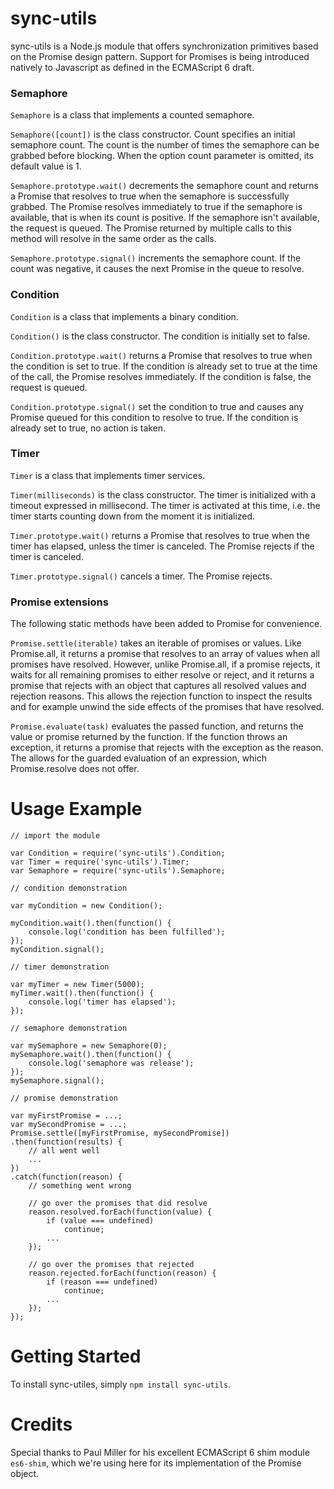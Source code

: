 # sync-utils

sync-utils is a Node.js module that offers synchronization primitives based on the Promise design pattern. Support for Promises is being introduced natively to Javascript as defined in the ECMAScript 6 draft.

### Semaphore

`Semaphore` is a class that implements a counted semaphore.

`Semaphore([count])` is the class constructor. Count specifies an initial semaphore count. The count is the number of times the semaphore can be grabbed before blocking. When the option count parameter is omitted, its default value is 1.

`Semaphore.prototype.wait()` decrements the semaphore count and returns a Promise that resolves to true when the semaphore is successfully grabbed. The Promise resolves immediately to true if the semaphore is available, that is when its count is positive. If the semaphore isn't available, the request is queued. The Promise returned by multiple calls to this method will resolve in the same order as the calls.

`Semaphore.prototype.signal()` increments the semaphore count. If the count was negative, it causes the next Promise in the queue to resolve.


### Condition

`Condition` is a class that implements a binary condition.

`Condition()` is the class constructor. The condition is initially set to false.

`Condition.prototype.wait()` returns a Promise that resolves to true when the condition is set to true. If the condition is already set to true at the time of the call, the Promise resolves immediately. If the condition is false, the request is queued.

`Condition.prototype.signal()` set the condition to true and causes any Promise queued for this condition to resolve to true. If the condition is already set to true, no action is taken.


### Timer

`Timer` is a class that implements timer services.

`Timer(milliseconds)` is the class constructor. The timer is initialized with a timeout expressed in millisecond. The timer is activated at this time, i.e. the timer starts counting down from the moment it is initialized.

`Timer.prototype.wait()` returns a Promise that resolves to true when the timer has elapsed, unless the timer is canceled. The Promise rejects if the timer is canceled.

`Timer.prototype.signal()` cancels a timer. The Promise rejects.

### Promise extensions

The following static methods have been added to Promise for convenience.

`Promise.settle(iterable)` takes an iterable of promises or values. Like Promise.all, it returns a promise that resolves to an array of values when all promises have resolved. However, unlike Promise.all, if a promise rejects, it waits for all remaining promises to either resolve or reject, and it returns a promise that rejects with an object that captures all resolved values and rejection reasons. This allows the rejection function to inspect the results and for example unwind the side effects of the promises that have resolved.

`Promise.evaluate(task)` evaluates the passed function, and returns the value or promise returned by the function. If the function throws an exception, it returns a promise that rejects with the exception as the reason. The allows for the guarded evaluation of an expression, which Promise.resolve does not offer.

# Usage Example

```
// import the module

var Condition = require('sync-utils').Condition;
var Timer = require('sync-utils').Timer;
var Semaphore = require('sync-utils').Semaphore;

// condition demonstration

var myCondition = new Condition();

myCondition.wait().then(function() {
    console.log('condition has been fulfilled');
});
myCondition.signal();

// timer demonstration

var myTimer = new Timer(5000);
myTimer.wait().then(function() {
    console.log('timer has elapsed');
});

// semaphore demonstration

var mySemaphore = new Semaphore(0);
mySemaphore.wait().then(function() {
    console.log('semaphore was release');
});
mySemaphore.signal();

// promise demonstration

var myFirstPromise = ...;
var mySecondPromise = ...;
Promise.settle([myFirstPromise, mySecondPromise])
.then(function(results) {
    // all went well
    ...
})
.catch(function(reason) {
    // something went wrong

    // go over the promises that did resolve
    reason.resolved.forEach(function(value) {
        if (value === undefined)
            continue;
        ...
    });
    
    // go over the promises that rejected
    reason.rejected.forEach(function(reason) {
        if (reason === undefined)
            continue;
        ...
    });
});
```

# Getting Started

To install sync-utiles, simply `npm install sync-utils`.

# Credits

Special thanks to Paul Miller for his excellent ECMAScript 6 shim module `es6-shim`, which we're using here for its implementation of the Promise object.
